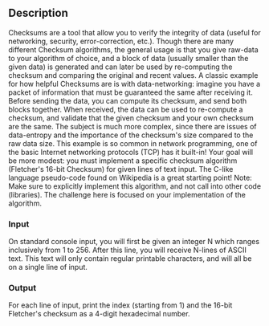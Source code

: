## Description
Checksums are a tool that allow you to verify the integrity of data (useful for networking, security, error-correction, etc.). Though there are many different Checksum algorithms, the general usage is that you give raw-data to your algorithm of choice, and a block of data (usually smaller than the given data) is generated and can later be used by re-computing the checksum and comparing the original and recent values.
A classic example for how helpful Checksums are is with data-networking: imagine you have a packet of information that must be guaranteed the same after receiving it. Before sending the data, you can compute its checksum, and send both blocks together. When received, the data can be used to re-compute a checksum, and validate that the given checksum and your own checksum are the same. The subject is much more complex, since there are issues of data-entropy and the importance of the checksum's size compared to the raw data size.
This example is so common in network programming, one of the basic Internet networking protocols (TCP) has it built-in!
Your goal will be more modest: you must implement a specific checksum algorithm (Fletcher's 16-bit Checksum) for given lines of text input. The C-like language pseudo-code found on Wikipedia is a great starting point!
Note: Make sure to explicitly implement this algorithm, and not call into other code (libraries). The challenge here is focused on your implementation of the algorithm.


### Input
On standard console input, you will first be given an integer N which ranges inclusively from 1 to 256. After this line, you will receive N-lines of ASCII text. This text will only contain regular printable characters, and will all be on a single line of input.

### Output
For each line of input, print the index (starting from 1) and the 16-bit Fletcher's checksum as a 4-digit hexadecimal number.
